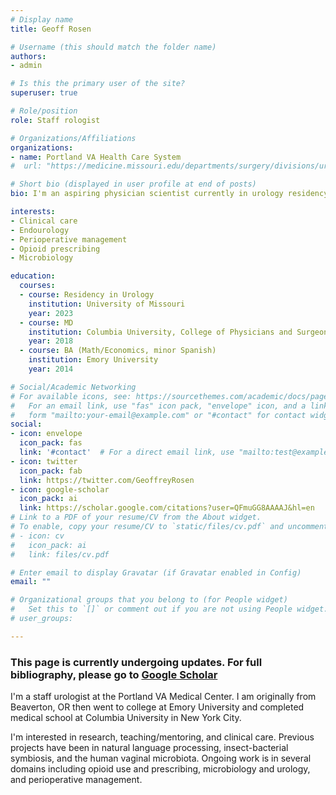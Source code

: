 ```yaml
---
# Display name
title: Geoff Rosen

# Username (this should match the folder name)
authors:
- admin

# Is this the primary user of the site?
superuser: true

# Role/position
role: Staff rologist

# Organizations/Affiliations
organizations:
- name: Portland VA Health Care System
#  url: "https://medicine.missouri.edu/departments/surgery/divisions/urologic-surgery/residency/current-residents"

# Short bio (displayed in user profile at end of posts)
bio: I'm an aspiring physician scientist currently in urology residency. My primary interests are perioperative management, opioid use, and microbiology.

interests:
- Clinical care
- Endourology
- Perioperative management
- Opioid prescribing
- Microbiology

education:
  courses:
  - course: Residency in Urology
    institution: University of Missouri
    year: 2023
  - course: MD
    institution: Columbia University, College of Physicians and Surgeons
    year: 2018
  - course: BA (Math/Economics, minor Spanish)
    institution: Emory University
    year: 2014

# Social/Academic Networking
# For available icons, see: https://sourcethemes.com/academic/docs/page-builder/#icons
#   For an email link, use "fas" icon pack, "envelope" icon, and a link in the
#   form "mailto:your-email@example.com" or "#contact" for contact widget.
social:
- icon: envelope
  icon_pack: fas
  link: '#contact'  # For a direct email link, use "mailto:test@example.org".
- icon: twitter
  icon_pack: fab
  link: https://twitter.com/GeoffreyRosen
- icon: google-scholar
  icon_pack: ai
  link: https://scholar.google.com/citations?user=QFmuGG8AAAAJ&hl=en
# Link to a PDF of your resume/CV from the About widget.
# To enable, copy your resume/CV to `static/files/cv.pdf` and uncomment the lines below.
# - icon: cv
#   icon_pack: ai
#   link: files/cv.pdf

# Enter email to display Gravatar (if Gravatar enabled in Config)
email: ""

# Organizational groups that you belong to (for People widget)
#   Set this to `[]` or comment out if you are not using People widget.
# user_groups:

---
```


### This page is currently undergoing updates. For full bibliography, please go to [Google Scholar](https://scholar-google-com.proxy.mul.missouri.edu/citations?user=QFmuGG8AAAAJ&hl=en)

I'm a staff urologist at the Portland VA Medical Center. I am originally from Beaverton, OR then went to college at Emory University and completed medical school at Columbia University in New York City.

I'm interested in research, teaching/mentoring, and clinical care. Previous projects have been in natural language processing, insect-bacterial symbiosis, and the human vaginal microbiota. Ongoing work is in several domains including opioid use and prescribing, microbiology and urology, and perioperative management.
